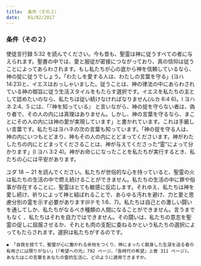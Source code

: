 ```yaml
---
title:  条件（その２）
date:   01/02/2017
---
```


### 条件（その２）

 使徒言行録 5:32 を読んでください。今も昔も、聖霊は神に従うすべての者に与えられます。聖書の中では、愛と服従が密接につながっており、真の信仰は従うことによってあらわされます。もし私たちが心の底から神を信頼しているなら、神の掟に従うでしょう。「わたしを愛する人は、わたしの言葉を守る」(ヨハ 14:23)と、イエスはおっしゃいました。従うことは、神の律法の中にあらわされている神の御旨に従う生活スタイルをもたらす選択です。イエスを私たちの主として認めたいのなら、私たちは従い続けなければなりません(ルカ 6:4 6)。I ヨハネ 2:4、5 には、「『神を知っている』 と言いながら、神の掟を守らない者は、偽り者で、その人の内には真理はありません。しかし、神の言葉を守るなら、まことにその人の内には神の愛が実現しています」と書かれています。これは手厳しい言葉です。私たちはヨハネの次の言葉も知っています。「神の掟を守る人は、神の内にいつもとどまり、神もその人の内にとどまってくださいます。神がわたしたちの内にとどまってくださることは、神が与えてくださった“霊”によって分かります」(I ヨハ 3:2 4)。神がお命じになったことを私たちが実行するとき、私たちの心には平安があります。

 ユダ 18 ∼ 21 を読んでください。私たちが世俗的な心を持っていると、聖霊の火は私たちの生活の中で燃え続けることができません。私たちの生活の中に罪や俗事が存在することに、聖霊はとても敏感に反応します。それゆえ、私たちは神を愛し続け、祈りによって神と結ばれることで、あらゆる汚れを避け、力と愛と思慮分別の霊を示す必要があります(IIテモ 1:6、7)。私たちは自己との激しい闘いを通してしか、私たちがなるべき種類の人間になることができません。言うまでもなく 、私たちはそれを自力ではできません。その闘いは、私たちの意志を聖霊の促しに屈服させるか、それとも肉の支配に委ねるかという私たちの選択によってもたらされます。選択は私たちがするのです。

`◆ 「自我を捨てて、聖霊が心に働かれる余地をつくり、神にまったく献身した生涯を送る者の有用さには限りがない」(『希望への光』792 ページ、『各時代の希望』上巻 311 ページ)。あなたはこの言葉をあなたの霊的生活に、どのように適用できますか。`
